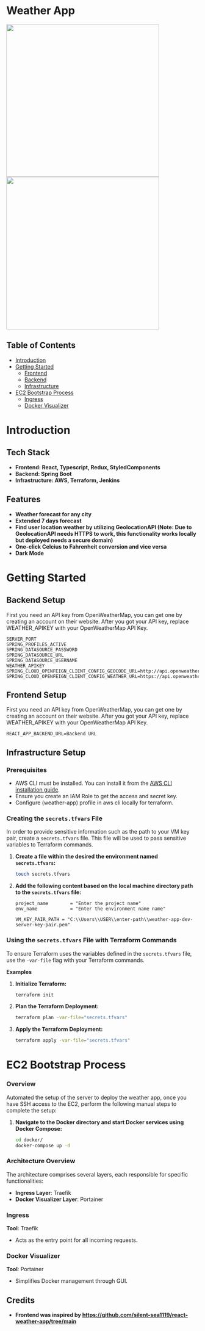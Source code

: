 # Weather App

<img src="https://user-images.githubusercontent.com/25284536/90274607-2535a000-de76-11ea-9d21-ab8c3e68b3a9.png" width="400"> <img src="https://user-images.githubusercontent.com/25284536/90274626-29fa5400-de76-11ea-97a7-c6b67ec2f66a.png" width="400">

## Table of Contents

- [Introduction](#introduction)
- [Getting Started](#getting-started)
  - [Frontend](#frontend)
  - [Backend](#backend)
  - [Infrastructure](#infrastructure)
- [EC2 Bootstrap Process](#ec2-bootstrap-process)
  - [Ingress](#ingress)
  - [Docker Visualizer](#docker-visualizer)

# Introduction

## Tech Stack

- **Frontend: React, Typescript, Redux, StyledComponents**
- **Backend: Spring Boot**
- **Infrastructure: AWS, Terraform, Jenkins**

## Features

- **Weather forecast for any city**
- **Extended 7 days forecast**
- **Find user location weather by utilizing GeolocationAPI (Note: Due to GeolocationAPI needs HTTPS to work, this functionality works locally but deployed needs a secure domain)**
- **One-click Celcius to Fahrenheit conversion and vice versa**
- **Dark Mode**

# Getting Started

## Backend Setup
First you need an API key from OpenWeatherMap, you can get one by creating an account on their website. After you got your API key, replace WEATHER_APIKEY with your OpenWeatherMap API Key.

```
SERVER_PORT
SPRING_PROFILES_ACTIVE
SPRING_DATASOURCE_PASSWORD
SPRING_DATASOURCE_URL
SPRING_DATASOURCE_USERNAME
WEATHER_APIKEY
SPRING_CLOUD_OPENFEIGN_CLIENT_CONFIG_GEOCODE_URL=http://api.openweathermap.org/geo/1.0
SPRING_CLOUD_OPENFEIGN_CLIENT_CONFIG_WEATHER_URL=https://api.openweathermap.org/data/2.5
```

## Frontend Setup
First you need an API key from OpenWeatherMap, you can get one by creating an account on their website. After you got your API key, replace WEATHER_APIKEY with your OpenWeatherMap API Key.

```
REACT_APP_BACKEND_URL=Backend URL
```

## Infrastructure Setup

### Prerequisites

- AWS CLI must be installed. You can install it from the [AWS CLI installation guide](https://docs.aws.amazon.com/cli/latest/userguide/getting-started-install.html).
- Ensure you create an IAM Role to get the access and secret key.
- Configure (weather-app) profile in aws cli locally for terraform.

### Creating the `secrets.tfvars` File

In order to provide sensitive information such as the path to your VM key pair, create a `secrets.tfvars` file. This file will be used to pass sensitive variables to Terraform commands.

1. **Create a file within the desired the environment named `secrets.tfvars`:**

   ```sh
   touch secrets.tfvars
   ```

2. **Add the following content based on the local machine directory path to the `secrets.tfvars` file:**

   ```hcl
   project_name        = "Enter the project name"
   env_name            = "Enter the environment name name"

   VM_KEY_PAIR_PATH = "C:\\Users\\USER\\enter-path\\weather-app-dev-server-key-pair.pem"
   ```

### Using the `secrets.tfvars` File with Terraform Commands

To ensure Terraform uses the variables defined in the `secrets.tfvars` file, use the `-var-file` flag with your Terraform commands.

**Examples**

1. **Initialize Terraform:**

   ```sh
   terraform init
   ```

2. **Plan the Terraform Deployment:**

   ```sh
   terraform plan -var-file="secrets.tfvars"
   ```

3. **Apply the Terraform Deployment:**

   ```sh
   terraform apply -var-file="secrets.tfvars"
   ```

# EC2 Bootstrap Process

### Overview

Automated the setup of the server to deploy the weather app, once you have SSH access to the EC2, perform the following manual steps to complete the setup:

1. **Navigate to the Docker directory and start Docker services using Docker Compose:**

   ```sh
   cd docker/
   docker-compose up -d
   ```
### Architecture Overview

The architecture comprises several layers, each responsible for specific functionalities:

- **Ingress Layer**: Traefik
- **Docker Visualizer Layer**: Portainer

### Ingress

**Tool**: Traefik

- Acts as the entry point for all incoming requests.

### Docker Visualizer

**Tool**: Portainer

- Simplifies Docker management through GUI.

## Credits

- **Frontend was inspired by https://github.com/silent-sea1119/react-weather-app/tree/main**
